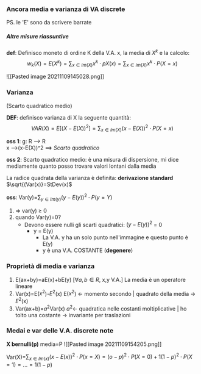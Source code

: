 ### Ancora media e varianza di VA discrete
PS. le 'E' sono da scrivere barrate
##### Altre misure riassuntive
**def**: Definisco moneto di ordine K della V.A. x, la media di $X^k$ e la calcolo: $$w_k(X)=E(X^k)=\sum_{x \in im(X)}x^k \cdot pX(x)= \sum_{x \in im(X)}x^k\cdot P(X=x)$$

![[Pasted image 20211109145028.png]]
### Varianza
(Scarto quadratico medio)

**DEF**: definisco varianza di X la seguente quantità:
$$VAR(X)=E[(X-E(X))^2]=\sum_{x\in Im(X)}(x-E(X))^2 \cdot P(X=x)$$

**oss 1**:
g: R --> R  
x -->(x-E(X))^2 ==> *Scarto quadratico*

**oss 2**:
Scarto quadratico medio: è una misura di dispersione, mi dice mediamente quanto posso trovare valori lontani dalla media

La radice quadrata della varianza è definita: **derivazione standard**
$\sqrt{(Var(x)}=StDev(x)$

**oss**: 
Var(y)=$\sum_{y \in Im(y)}(y-E(y))^2\cdot P(y=Y)$
1) => var(y) $\geq$ 0
2) quando Var(y)=0?
	- Devono essere nulli gli scarti quadratici: $(y-E(y))^2$ = 0
		- y = E(y)
			- La V.A. y ha un solo punto nell'immagine e questo punto è E(y)
			- y è una V.A. COSTANTE (**degenere**)  

### Proprietà di media e varianza
1. E(ax+by)=aE(x)+bE(y)     [$\forall a,b \in R$, x,y V.A.]
La media è un operatore lineare 
2. Var(x)=E($x^2$)-$E^2$(x)
	E($x^2$) <- momento secondo | quadrato della media -> $E^2$(x)
3. Var(ax+b)=$a^2$Var(x)
$a^2$<- quadratica nelle costanti moltiplicative | ho tolto una costante -> invariante per traslazioni

### Medai e var delle V.A. discrete note
**X bernulli(p)**
media=P
![[Pasted image 20211109154205.png]]

Var(X)=$\sum_{x \in Im(x)}(x-E(x))^2 \cdot P(x=X) = (o-p)^2 \cdot P(X=0)+1(1-p)^2 \cdot P(X=1)=...=1(1-p)$

